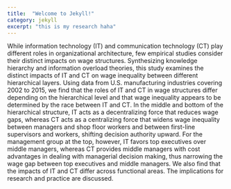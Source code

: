 ```yaml
---
title:  "Welcome to Jekyll!"
category: jekyll
excerpt: "this is my research haha"
---
```


While information technology (IT) and communication technology (CT) play different roles in organizational architecture, few empirical studies consider their distinct impacts on wage structures. Synthesizing knowledge hierarchy and information overload theories, this study examines the distinct impacts of IT and CT on wage inequality between different hierarchical layers. Using data from U.S. manufacturing industries covering 2002 to 2015, we find that the roles of IT and CT in wage structures differ depending on the hierarchical level and that wage inequality appears to be determined by the race between IT and CT. In the middle and bottom of the hierarchical structure, IT acts as a decentralizing force that reduces wage gaps, whereas CT acts as a centralizing force that widens wage inequality between managers and shop floor workers and between first-line supervisors and workers, shifting decision authority upward. For the management group at the top, however, IT favors top executives over middle managers, whereas CT provides middle managers with cost advantages in dealing with managerial decision making, thus narrowing the wage gap between top executives and middle managers. We also find that the impacts of IT and CT differ across functional areas. The implications for research and practice are discussed.